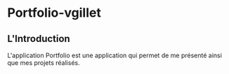 # Portfolio-vgillet

## L'Introduction

L'application Portfolio est une application qui permet de me présenté ainsi que mes projets réalisés.
